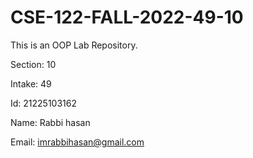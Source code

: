 # CSE-122-FALL-2022-49-10
This is an OOP Lab Repository.

Section: 10

Intake: 49

Id: 21225103162

Name: Rabbi hasan

Email: imrabbihasan@gmail.com



